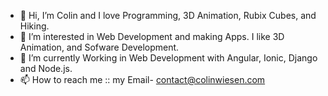 - 👋 Hi, I’m Colin and I love Programming, 3D Animation, Rubix Cubes, and Hiking.
- 👀 I’m interested in Web Development and making Apps. I like 3D Animation, and Sofware Development.
- 🌱 I’m currently Working in Web Development with Angular, Ionic, Django and Node.js.
- 📫 How to reach me :: my Email- contact@colinwiesen.com

<!---
colinwiesen/colinwiesen is a ✨ special ✨ repository because its `README.md` (this file) appears on your GitHub profile.
You can click the Preview link to take a look at your changes.
--->
